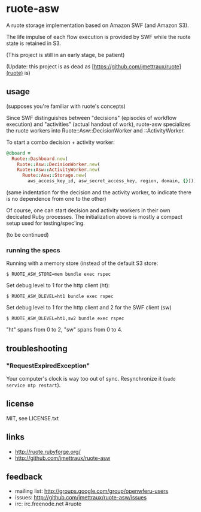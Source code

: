 
# ruote-asw

A ruote storage implementation based on Amazon SWF (and Amazon S3).

The life impulse of each flow execution is provided by SWF while the ruote state is retained in S3.

(This project is still in an early stage, be patient)

(Update: this project is as dead as [https://github.com/jmettraux/ruote](ruote) is)


## usage

(supposes you're familiar with ruote's concepts)

Since SWF distinguishes between "decisions" (episodes of workflow execution) and "activities" (actual handout of work), ruote-asw specializes the ruote workers into Ruote::Asw::DecisionWorker and ::ActivityWorker.

To start a combo decision + activity worker:

```ruby
@dboard =
  Ruote::Dashboard.new(
    Ruote::Asw::DecisionWorker.new(
    Ruote::Asw::ActivityWorker.new(
      Ruote::Asw::Storage.new(
        aws_access_key_id, asw_secret_access_key, region, domain, {}))))
```

(same indentation for the decision and the activity worker, to indicate there is no dependence from one to the other)

Of course, one can start decision and activity workers in their own decicated Ruby processes. The initialization above is mostly a compact setup used for testing/spec'ing.

(to be continued)


### running the specs

Running with a memory store (instead of the default S3 store:

    $ RUOTE_ASW_STORE=mem bundle exec rspec

Set debug level to 1 for the http client (ht):

    $ RUOTE_ASW_DLEVEL=ht1 bundle exec rspec

Set debug level to 1 for the http client and 2 for the SWF client (sw)

    $ RUOTE_ASW_DLEVEL=ht1,sw2 bundle exec rspec

"ht" spans from 0 to 2, "sw" spans from 0 to 4.


## troubleshooting

### "RequestExpiredException"

Your computer's clock is way too out of sync. Resynchronize it (`sudo service ntp restart`).


## license

MIT, see LICENSE.txt


## links

* http://ruote.rubyforge.org/
* http://github.com/jmettraux/ruote-asw


## feedback

* mailing list: http://groups.google.com/group/openwferu-users
* issues: http://github.com/jmettraux/ruote-asw/issues
* irc: irc.freenode.net #ruote

